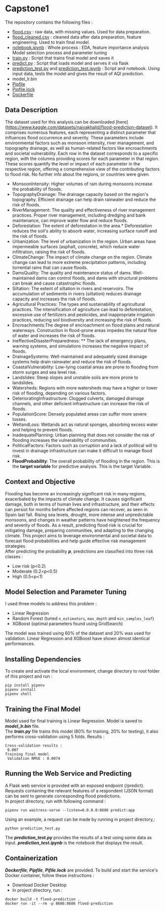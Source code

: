 # Capstone1

The repository contains the following files :
- [flood.csv](https://github.com/ailiita/Capstone1/blob/main/flood.csv) : raw data, with missing values. Used for data preparation.
- [flood_cleaned.csv](https://github.com/ailiita/Capstone1/blob/main/flood_cleaned.csv) : cleaned data after data preparation, feature engineering. Used to train final model.
- [notebook.ipynb](https://github.com/ailiita/Capstone1/blob/main/notebook.ipynb) : Whole process : EDA, feature importance analysis Model selection process and parameter tuning
- [train.py](https://github.com/ailiita/Capstone1/blob/main/train.py) : Script that trains final model and saves it
- [predict.py](https://github.com/ailiita/Capstone1/blob/main/predict.py) : Script that loads model and serves it via flask
- [prediction_test.py](https://github.com/ailiita/Capstone1/blob/main/prediction_test.py) and [prediction_test.ipynb](https://github.com/ailiita/Midterm_project/blob/main/prediction_test.ipynb) : Script and notebook. Using input data, tests the model and gives the result of AQI prediction.
- model_lr.bin
- [Pipfile](https://github.com/ailiita/Capstone1/blob/main/Pipfile)
- [Pipfile.lock](https://github.com/ailiita/Capstone1/blob/main/Pipfile.lock)
- [Dockerfile](https://github.com/ailiita/Capstone1/blob/main/Dockerfile)

## Data Description
The dataset used for this analysis can be downloaded [here] (https://www.kaggle.com/datasets/naiyakhalid/flood-prediction-dataset). It comprises numerous features, each representing a distinct parameter that influences flood occurrence and severity. These parameters include environmental factors such as monsoon intensity, river management, and topography drainage, as well as human-related factors like encroachments and societal vulnerability. Each row in the dataset corresponds to a specific region, with the columns providing scores for each parameter in that region. These scores quantify the level or impact of each parameter in the respective region, offering a comprehensive view of the contributing factors to flood risk. No further info about the regions, or countries were given.

- MonsoonIntensity: Higher volumes of rain during monsoons increase the probability of floods.
- TopographyDrainage: The drainage capacity based on the region's topography. Efficient drainage can help drain rainwater and reduce the risk of floods.
- RiverManagement: The quality and effectiveness of river management practices. Proper river management, including dredging and bank maintenance, can improve water flow and reduce floods.
- Deforestation: The extent of deforestation in the area.* Deforestation reduces the soil's ability to absorb water, increasing surface runoff and the risk of floods.
- Urbanization: The level of urbanization in the region. Urban areas have impermeable surfaces (asphalt, concrete), which reduce water infiltration, raising the risk of floods.
- ClimateChange: The impact of climate change on the region. Climate change can lead to more extreme precipitation patterns, including torrential rains that can cause floods.
- DamsQuality: The quality and maintenance status of dams. Well-maintained dams can control floods, and dams with structural problems can break and cause catastrophic floods.
- Siltation: The extent of siltation in rivers and reservoirs. The accumulation of sediments in rivers (siltation) reduces drainage capacity and increases the risk of floods.
- Agricultural Practices: The types and sustainability of agricultural practices. The intensification of agriculture can lead to deforestation, excessive use of fertilizers and pesticides, and inappropriate irrigation practices, reducing soil biodiversity and increasing the risk of floods.
- Encroachments:The degree of encroachment on flood plains and natural waterways. Construction in flood-prone areas impedes the natural flow of water and increases the risk of floods.
- IneffectiveDisasterPreparedness: ** The lack of emergency plans, warning systems, and simulations increases the negative impact of floods.
- DrainageSystems: Well-maintained and adequately sized drainage systems help drain rainwater and reduce the risk of floods.
- CoastalVulnerability: Low-lying coastal areas are prone to flooding from storm surges and sea level rise.
- Landslides: Steep slopes and unstable soils are more prone to landslides.
- Watersheds: Regions with more watersheds may have a higher or lower risk of flooding, depending on various factors.
- DeterioratingInfrastructure: Clogged culverts, damaged drainage channels, and other deficient infrastructure can increase the risk of floods.
- PopulationScore: Densely populated areas can suffer more severe losses.
- WetlandLoss: Wetlands act as natural sponges, absorbing excess water and helping to prevent floods.
- InadequatePlanning: Urban planning that does not consider the risk of flooding increases the vulnerability of communities.
- PoliticalFactors: Factors such as corruption and a lack of political will to invest in drainage infrastructure can make it difficult to manage flood risk.
- **FloodProbability**: The overall probability of flooding in the region. This is the **target variable** for predictive analysis. This is the target Variable.

## Context and Objective
Flooding has become an increasingly significant risk in many regions, exacerbated by the impacts of climate change. It causes significant damage, both in terms of human lives and infrastructure, and their effects can persist for months before affected regions can recover, as seen in Spain last fall. Rising sea levels, drought, more intense and unpredictable monsoons, and changes in weather patterns have heightened the frequency and severity of floods. As a result, predicting flood risk is crucial for mitigating damage, preparing communities, and adapting to the changing climate. This project aims to leverage environmental and societal data to forecast flood probabilities and help guide effective risk management strategies.  
After predicting the probability ***p***, predictions are classified into three risk classes :
- Low risk (p<0.2)
- Moderate (0.2<p<0.5)
- High (0.5<p<1)

## Model Selection and Parameter Tuning
I used three models to address this problem :
- Linear Regression
- Random Forest (tuned `n_estimators`, `max_depth` and `min_samples_leaf`)
- XGBoost (optimal parameters found using GridSearch)

The model was trained using 60% of the dataset and 20% was used for validation. Linear Regression and XGBoost have shown almost identical performances.

## Installing Dependencies
To create and activate the local environment, change directory to root folder of this project and run : 
```
pip install pipenv
pipenv install
pipenv shell
```

## Training the Final Model 
Model used for final training is Linear Regression. Model is saved to ***model_lr.bin*** file.   
The ***train.py*** file trains this model (80% for training, 20% for testing), it also performs cross-validation using 5 folds. Results :   

```
Cross-validation results :     
 0.007   
Training final model    
 Validation RMSE : 0.0074
```


## Running the Web Service and Predicting
A Flask web service is provided with an exposed endpoint (/predict). Requests containing the relevant features of a respondent (JSON format) can be sent to generate corresponding flood predictions.  
In project directory, run with following command :
```
pipenv run waitress-serve --listen=0.0.0.0:8686 predict:app
``` 
Using an example, a request can be made by running in project directory,: 
```
python prediction_test.py
```
The ***prediction_test.py*** provides the results of a test using some data as input. ***prediction_test.ipynb*** is the notebook that displays the result. 

## Containerization
***Dockerfile***; ***Pipfile***, ***Pifile.lock*** are provided.
To build and start the service's Docker container, follow these instructions :
- Download Docker Desktop
- In project directory, run :
```
docker build -t flood-prediction .
docker run -it --rm -p 8686:8686 flood-prediction
```

